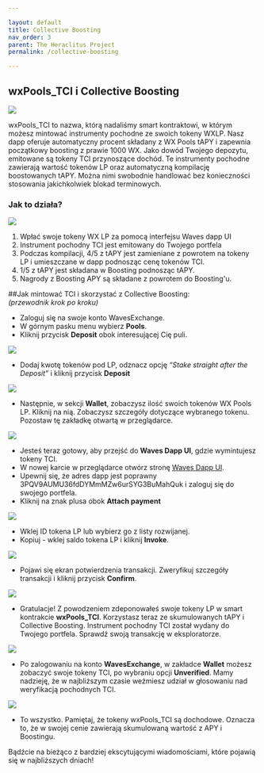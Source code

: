 ```yaml
---

layout: default
title: Collective Boosting
nav_order: 3
parent: The Heraclitus Project
permalink: /collective-boosting

---
```


## wxPools_TCI i Collective Boosting

![](/images/cboosting-01.png)

wxPools_TCI to nazwa, którą nadaliśmy smart kontraktowi, w którym możesz mintować instrumenty pochodne ze swoich tokeny WXLP. Nasz dapp oferuje automatyczny procent składany z WX Pools tAPY i zapewnia początkowy boosting z prawie 1000 WX. Jako dowód Twojego depozytu, emitowane są tokeny TCI przynoszące dochód. Te instrumenty pochodne zawierają wartość tokenów LP oraz automatyczną kompilację boostowanych tAPY. Można nimi swobodnie handlować bez konieczności stosowania jakichkolwiek blokad terminowych.

### Jak to działa?

![](/images/cboosting-02.png)

1. Wpłać swoje tokeny WX LP za pomocą interfejsu Waves dapp UI
2. Instrument pochodny TCI jest emitowany do Twojego portfela
3. Podczas kompilacji, 4/5 z tAPY jest zamieniane z powrotem na tokeny LP i umieszczane w dapp podnosząc cenę tokenów TCI.
4. 1/5 z tAPY jest składana w Boosting podnosząc tAPY.
5. Nagrody z Boosting APY są składane z powrotem do Boosting'u.

##Jak mintować TCI i skorzystać z Collective Boosting:\
*(przewodnik krok po kroku)*

- Zaloguj się na swoje konto WavesExchange.
- W górnym pasku menu wybierz **Pools**.
- Kliknij przycisk **Deposit** obok interesującej Cię puli.

![](images/cboosting-03.png)

- Dodaj kwotę tokenów pod LP, odznacz opcję *“Stake straight after the Deposit”* i kliknij przycisk **Deposit**

![](/images/cboosting-04.png)

- Następnie, w sekcji **Wallet**, zobaczysz ilość swoich tokenów WX Pools LP. Kliknij na nią. Zobaczysz szczegóły dotyczące wybranego tokenu. Pozostaw tę zakładkę otwartą w przeglądarce.

![](/images/cboosting-05.png)

- Jesteś teraz gotowy, aby przejść do **Waves Dapp UI**, gdzie wymintujesz tokeny TCI.
- W nowej karcie w przeglądarce otwórz stronę [Waves Dapp UI](https://waves-dapp.com/3PQV9AUMU36fdDYMmMZw6urSYG3BuMahQuk).
- Upewnij się, że adres dapp jest poprawny 3PQV9AUMU36fdDYMmMZw6urSYG3BuMahQuk i zaloguj się do swojego portfela.
- Kliknij na znak plusa obok **Attach payment**

![](/images/cboosting-06.png)

- Wklej ID tokena LP lub wybierz go z listy rozwijanej.
- Kopiuj - wklej saldo tokena LP i kliknij **Invoke**.

![](/images/cboosting-07.png)

- Pojawi się ekran potwierdzenia transakcji. Zweryfikuj szczegóły transakcji i kliknij przycisk **Confirm**.

![](/images/cboosting-08.png)

- Gratulacje! Z powodzeniem zdeponowałeś swoje tokeny LP w smart kontrakcie **wxPools_TCI**. Korzystasz teraz ze skumulowanych tAPY i Collective Boosting. Instrument pochodny TCI został wydany do Twojego portfela. Sprawdź swoją transakcję w eksploratorze.

![](/images/cboosting-09.png)

- Po zalogowaniu na konto **WavesExchange**, w zakładce **Wallet** możesz zobaczyć swoje tokeny TCI, po wybraniu opcji **Unverified**. Mamy nadzieję, że w najbliższym czasie weźmiesz udział w głosowaniu nad weryfikacją pochodnych TCI.

![](/images/cboosting-10.png)

- To wszystko. Pamiętaj, że tokeny wxPools_TCI są dochodowe. Oznacza to, że w swojej cenie zawierają skumulowaną wartość z APY i Boostingu.

Bądźcie na bieżąco z bardziej ekscytującymi wiadomościami, które pojawią się w najbliższych dniach!